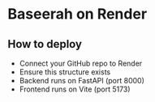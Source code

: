 # Baseerah on Render

## How to deploy
- Connect your GitHub repo to Render
- Ensure this structure exists
- Backend runs on FastAPI (port 8000)
- Frontend runs on Vite (port 5173)
